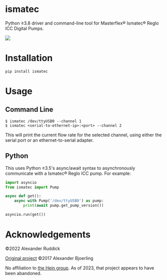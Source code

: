 ismatec
=======

Python ≥3.8 driver and command-line tool for Masterflex® Ismatec® Reglo ICC Digital Pumps.

![](https://us.vwr.com/stibo/bigweb/std.lang.all/21/78/38732178.jpg)

Installation
============

```
pip install ismatec
```

Usage
=====

## Command Line

```
$ ismatec /dev/ttyUSB0 --channel 1
$ ismatec <serial-to-ethernet-ip>:<port> --channel 2
```

This will print the current flow rate for the selected channel, using either the serial port or an ethernet-to-serial adapter.

## Python

This uses Python ≥3.5's async/await syntax to asynchronously communicate with a Ismatec® Reglo ICC pump. For example:

```python
import asyncio
from ismatec import Pump

async def get():
    async with Pump('/dev/ttyUSB0') as pump:
        print(await pump.get_pump_version())

asyncio.run(get())
```

Acknowledgements
================

©2022 Alexander Ruddick

[Original project](https://github.com/alexbjorling/lib-maxiv-regloicc) ©2017 Alexander Bjoerling

No affiliation to [the Hein group](https://gitlab.com/heingroup/ismatec). As of 2023, that project appears to have been abandoned.
